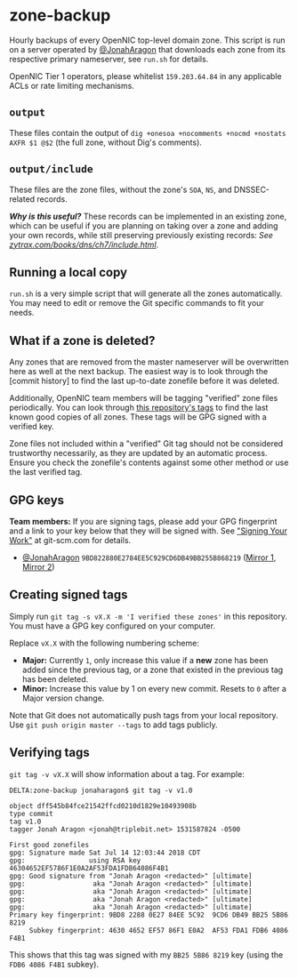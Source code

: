 # zone-backup

Hourly backups of every OpenNIC top-level domain zone. This script is run on a server operated by [@JonahAragon](https://github.com/JonahAragon) that downloads each zone from its respective primary nameserver, see `run.sh` for details.

OpenNIC Tier 1 operators, please whitelist `159.203.64.84` in any applicable ACLs or rate limiting mechanisms.

## `output`

These files contain the output of `dig +onesoa +nocomments +nocmd +nostats AXFR $1 @$2` (the full zone, without Dig's comments).

## `output/include`

These files are the zone files, without the zone's `SOA`, `NS`, and DNSSEC-related records.

***Why is this useful?*** These records can be implemented in an existing zone, which can be useful if you are planning on taking over a zone and adding your own records, while still preserving previously existing records: *See [zytrax.com/books/dns/ch7/include.html](http://www.zytrax.com/books/dns/ch7/include.html)*.

## Running a local copy

`run.sh` is a very simple script that will generate all the zones automatically. You may need to edit or remove the Git specific commands to fit your needs.

## What if a zone is deleted?

Any zones that are removed from the master nameserver will be overwritten here as well at the next backup. The easiest way is to look through the [commit history] to find the last up-to-date zonefile before it was deleted.

Additionally, OpenNIC team members will be tagging "verified" zone files periodically. You can look through [this repository's tags](https://github.com/opennic/zone-backup/tags) to find the last known good copies of all zones. These tags will be GPG signed with a verified key.

Zone files not included within a "verified" Git tag should not be considered trustworthy necessarily, as they are updated by an automatic process. Ensure you check the zonefile's contents against some other method or use the last verified tag.

## GPG keys

**Team members:** If you are signing tags, please add your GPG fingerprint and a link to your key below that they will be signed with. See ["Signing Your Work"](https://git-scm.com/book/en/v2/Git-Tools-Signing-Your-Work) at git-scm.com for details.

- [@JonahAragon](https://github.com/JonahAragon) `9BD822880E2784EE5C929CD6DB49BB255B868219` ([Mirror 1](https://jda.mn/pgp/), [Mirror 2](https://keybase.io/jonaharagon/pgp_keys.asc?fingerprint=9bd822880e2784ee5c929cd6db49bb255b868219))

## Creating signed tags

Simply run `git tag -s vX.X -m 'I verified these zones'` in this repository. You must have a GPG key configured on your computer.

Replace `vX.X` with the following numbering scheme:

- **Major:** Currently `1`, only increase this value if a **new** zone has been added since the previous tag, or a zone that existed in the previous tag has been deleted.
- **Minor:** Increase this value by 1 on every new commit. Resets to `0` after a Major version change.

Note that Git does not automatically push tags from your local repository. Use `git push origin master --tags` to add tags publicly.

## Verifying tags

`git tag -v vX.X` will show information about a tag. For example:

```
DELTA:zone-backup jonaharagon$ git tag -v v1.0

object dff545b84fce21542ffcd0210d1829e10493908b
type commit
tag v1.0
tagger Jonah Aragon <jonah@triplebit.net> 1531587824 -0500

First good zonefiles
gpg: Signature made Sat Jul 14 12:03:44 2018 CDT
gpg:                using RSA key 46304652EF5786F1E0A2AF53FDA1FDB64086F4B1
gpg: Good signature from "Jonah Aragon <redacted>" [ultimate]
gpg:                 aka "Jonah Aragon <redacted>" [ultimate]
gpg:                 aka "Jonah Aragon <redacted>" [ultimate]
gpg:                 aka "Jonah Aragon <redacted>" [ultimate]
gpg:                 aka "Jonah Aragon <redacted>" [ultimate]
Primary key fingerprint: 9BD8 2288 0E27 84EE 5C92  9CD6 DB49 BB25 5B86 8219
     Subkey fingerprint: 4630 4652 EF57 86F1 E0A2  AF53 FDA1 FDB6 4086 F4B1
```

This shows that this tag was signed with my `BB25 5B86 8219` key (using the `FDB6 4086 F4B1` subkey).
